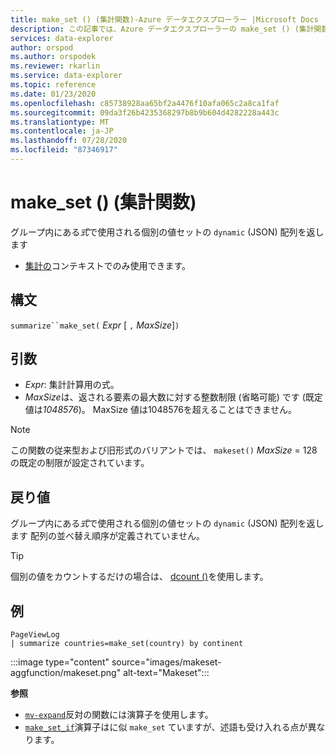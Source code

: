 ```yaml
---
title: make_set () (集計関数)-Azure データエクスプローラー |Microsoft Docs
description: この記事では、Azure データエクスプローラーの make_set () (集計関数) について説明します。
services: data-explorer
author: orspod
ms.author: orspodek
ms.reviewer: rkarlin
ms.service: data-explorer
ms.topic: reference
ms.date: 01/23/2020
ms.openlocfilehash: c85738928aa65bf2a4476f10afa065c2a8ca1faf
ms.sourcegitcommit: 09da3f26b4235368297b8b9b604d4282228a443c
ms.translationtype: MT
ms.contentlocale: ja-JP
ms.lasthandoff: 07/28/2020
ms.locfileid: "87346917"
---
```

# <a name="make_set-aggregation-function"></a>make_set () (集計関数)

グループ内にある*式*で使用される個別の値セットの `dynamic` (JSON) 配列を返します 

* [集計の](summarizeoperator.md)コンテキストでのみ使用できます。

## <a name="syntax"></a>構文

`summarize``make_set(` *Expr* [ `,` *MaxSize*]`)`

## <a name="arguments"></a>引数

* *Expr*: 集計計算用の式。
* *MaxSize*は、返される要素の最大数に対する整数制限 (省略可能) です (既定値は*1048576*)。 MaxSize 値は1048576を超えることはできません。

> [!NOTE]
> この関数の従来型および旧形式のバリアントでは、 `makeset()` *MaxSize* = 128 の既定の制限が設定されています。

## <a name="returns"></a>戻り値

グループ内にある*式*で使用される個別の値セットの `dynamic` (JSON) 配列を返します 
配列の並べ替え順序が定義されていません。

> [!TIP]
> 個別の値をカウントするだけの場合は、 [dcount ()](dcount-aggfunction.md)を使用します。

## <a name="example"></a>例

```kusto
PageViewLog 
| summarize countries=make_set(country) by continent
```

:::image type="content" source="images/makeset-aggfunction/makeset.png" alt-text="Makeset":::

**参照**

* [`mv-expand`](./mvexpandoperator.md)反対の関数には演算子を使用します。
* [`make_set_if`](./makesetif-aggfunction.md)演算子はに似 `make_set` ていますが、述語も受け入れる点が異なります。